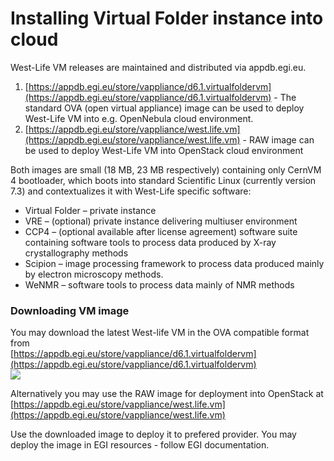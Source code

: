 # Installing Virtual Folder instance into cloud

West-Life VM releases are maintained and distributed via appdb.egi.eu.

1. [https://appdb.egi.eu/store/vappliance/d6.1.virtualfoldervm](https://appdb.egi.eu/store/vappliance/d6.1.virtualfoldervm) - The standard OVA \(open virtual appliance\) image can be used to deploy West-Life VM into e.g. OpenNebula cloud environment.
2. [https://appdb.egi.eu/store/vappliance/west.life.vm](https://appdb.egi.eu/store/vappliance/west.life.vm) - RAW image can be used to deploy West-Life VM into OpenStack cloud environment

Both images are small \(18 MB, 23 MB respectively\) containing only CernVM 4 bootloader, which boots into standard Scientific Linux \(currently version 7.3\) and contextualizes it with West-Life specific software:

* Virtual Folder – private instance
* VRE – \(optional\) private instance delivering multiuser environment
* CCP4 – \(optional available after license agreement\) software suite containing software tools to process data produced by X-ray crystallography methods
* Scipion – image processing framework to process data produced mainly by electron microscopy methods.
* WeNMR – software tools to process data mainly of NMR methods

### Downloading VM image

You may download the latest West-life VM in the OVA compatible format from  
[https://appdb.egi.eu/store/vappliance/d6.1.virtualfoldervm](https://appdb.egi.eu/store/vappliance/d6.1.virtualfoldervm)  
![](/doc/assets/DownloadAppDB.gif)

Alternatively you may use the RAW image for deployment into OpenStack at [https://appdb.egi.eu/store/vappliance/west.life.vm](https://appdb.egi.eu/store/vappliance/west.life.vm)

Use the downloaded image to deploy it to prefered provider. You may deploy the image in EGI resources - follow EGI documentation.

